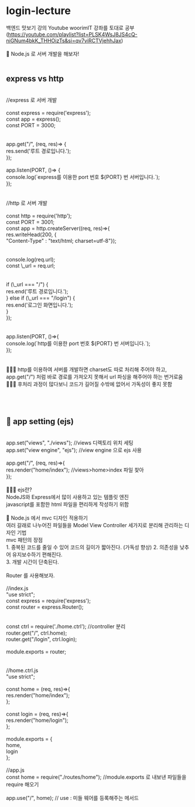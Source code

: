 # login-lecture

백엔드 맛보기 강의
Youtube woorimIT 강좌를 토대로 공부<br/>
(https://youtube.com/playlist?list=PLSK4WsJ8JS4cQ-niGNum4bkK_THHOizTs&si=qv7viRCTVjehhJax)
<br/>
<br/>
🙌 Node.js 로 서버 개발을 해보자!
<br/>
<br/>
<h2>express vs http</h2>
<br/>
//express 로 서버 개발<br/><br/>
const express = require('express');<br/>
const app = express();<br/>
const PORT = 3000;<br/>
<br/><br/>
app.get("/", (req, res)=> {<br/>
res.send('루트 경로입니다.');<br/>
});<br/>
<br/>
app.listen(PORT, ()=> {<br/>
console.log(`express를 이용한 port 번호 ${PORT} 번 서버입니다.`);<br/>
});<br/>
<br/><br/>
//http 로 서버 개발<br/><br/>
const http = require('http');<br/>
const PORT = 3001;<br/>
const app = http.createServer((req, res)=>{<br/>
res.writeHead(200, {<br/>
"Content-Type" : "text/html; charset=utf-8"});<br/>
<br/><br/>
console.log(req.url);<br/>
const \_url = req.url;<br/>
<br/><br/>
if (\_url === "/") {<br/>
  res.end('루트 경로입니다.');<br/>
} else if (\_url === "/login") {<br/>
    res.end('로그인 화면입니다.');<br/>
  }<br/>
});<br/>
<br/><br/>
app.listen(PORT, ()=>{<br/>
  console.log(`http를 이용한 port 번호 ${PORT} 번 서버입니다.`);<br/>
});<br/>
<br/><br/>
💁🏻‍♀️ http를 이용하여 서버를 개발하면 charset도 따로 처리해 주어야 하고, app.get("/") 처럼 바로 경로를 가져오지 못해서 url 파싱을 해주어야 하는 번거로움<br/>
💁🏻‍♀️ 후처리 과정이 많다보니 코드가 길어질 수밖에 없어서 가독성이 좋지 못함<br/>
<br/><br/>
<br/>
<h2>🙌 app setting (ejs)</h2>
<br/>
app.set("views", "./views"); //views 디렉토리 위치 세팅<br/>
app.set("view engine", "ejs"); //view engine 으로 ejs 사용<br/>
<br/>
app.get("/", (req, res)=>{<br/>
  res.render("home/index"); //views>home>index 파일 찾아<br/>
});<br/>
<br/>
💁🏻‍♀️ ejs란?<br/>
NodeJS와 Express에서 많이 사용하고 있는 템플릿 엔진<br/>
javascript를 포함한 html 파일을 편리하게 작성하기 위함<br/>
<br/>
🙌 Node.js 에서 mvc 디자인 적용하기<br/>
여러 갈래로 나누어진 파일들을 Model View Controller 세가지로 분리해 관리하는 디자인 기법<br/>
mvc 패턴의 장점<br/>
1. 중복된 코드를 줄일 수 있어 코드의 길이가 짧아진다. (가독성 향상)
2. 의존성을 낮추어 유지보수하기 편해진다.<br/>
3. 개발 시간이 단축된다.<br/>
<br/>
Router 를 사용해보자.<br/>
<br/>
//index.js<br/>
"use strict";<br/>
const express = require('express');<br/>
const router = express.Router();<br/>
<br/><br/>
const ctrl = require('./home.ctrl'); //controller 분리<br/>
router.get("/", ctrl.home);<br/>
router.get("/login", ctrl.login);<br/>
<br/>
module.exports = router;<br/>
<br/><br/>
//home.ctrl.js<br/>
"use strict";<br/>
<br/>
const home = (req, res)=>{<br/>
  res.render("home/index");<br/>
};<br/>
<br/>
const login = (req, res)=>{<br/>
  res.render("home/login");<br/>
};<br/>
<br/>
module.exports = {<br/>
  home,<br/>
  login<br/>
};<br/>
<br/>
//app.js<br/>
const home = require("./routes/home"); //module.exports 로 내보낸 파일들을 require 해오기<br/>
<br/>
app.use("/", home); // use : 미들 웨어를 등록해주는 메서드<br/>
